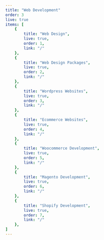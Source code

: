 ```yaml
---
title: "Web Development"
order: 3
live: true
items: [
    {
        title: "Web Design",
        live: true,
        order: 1,
        link: "/"
    },
    {
        title: "Web Design Packages",
        live: true,
        order: 2,
        link: "/"
    },
    {
        title: "Wordpress Websites",
        live: true,
        order: 3,
        link: "/"
    },
    {
        title: "Ecommerce Websites",
        live: true,
        order: 4,
        link: "/"
    },
    {
        title: "Woocommerce Development",
        live: true,
        order: 5,
        link: "/"
    },
    {
        title: "Magento Development",
        live: true,
        order: 6,
        link: "/"
    },
    {
        title: "Shopify Development",
        live: true,
        order: 7,
        link: "/"
    },
]
---
```

